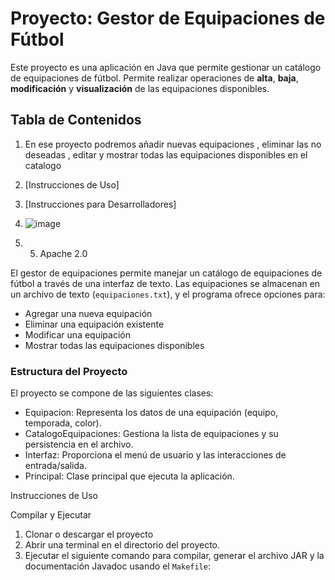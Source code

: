 # Proyecto: Gestor de Equipaciones de Fútbol

Este proyecto es una aplicación en Java que permite gestionar un catálogo de equipaciones de fútbol. Permite realizar operaciones de **alta**, **baja**, **modificación** y **visualización** de las equipaciones disponibles.

## Tabla de Contenidos

1. En ese proyecto podremos añadir nuevas equipaciones , eliminar las no deseadas , editar y mostrar todas las equipaciones disponibles en el catalogo
2. [Instrucciones de Uso]
3. [Instrucciones para Desarrolladores]
4. ![image](https://github.com/user-attachments/assets/316a3b68-1de8-4b43-b441-1c4b36c19478)

5. 5. Apache 2.0



El gestor de equipaciones permite manejar un catálogo de equipaciones de fútbol a través de una interfaz de texto. Las equipaciones se almacenan en un archivo de texto (`equipaciones.txt`), y el programa ofrece opciones para:

- Agregar una nueva equipación
- Eliminar una equipación existente
- Modificar una equipación
- Mostrar todas las equipaciones disponibles

### Estructura del Proyecto

El proyecto se compone de las siguientes clases:

- Equipacion: Representa los datos de una equipación (equipo, temporada, color).
- CatalogoEquipaciones: Gestiona la lista de equipaciones y su persistencia en el archivo.
- Interfaz: Proporciona el menú de usuario y las interacciones de entrada/salida.
- Principal: Clase principal que ejecuta la aplicación.

Instrucciones de Uso



Compilar y Ejecutar

1. Clonar o descargar el proyecto
2. Abrir una terminal en el directorio del proyecto.
3. Ejecutar el siguiente comando para compilar, generar el archivo JAR y la documentación Javadoc usando el `Makefile`:

